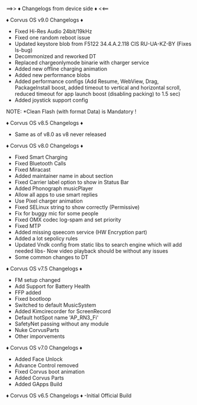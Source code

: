 ==>> ♦️ Changelogs from device side ♦️ <<==

♦️ Corvus OS v9.0 Changelogs ♦️
* Fixed Hi-Res Audio 24bit/19kHz
* Fixed one random reboot issue
* Updated keystore blob from F5122 34.4.A.2.118 CIS RU-UA-KZ-BY (Fixes ls-bug)
* Decommonized and reworked DT
* Replaced chargeonlymode binarie with charger service
* Added new offline charging animation
* Added new performance blobs
* Added performance configs (Add Resume, WebView, Drag, PackageInstall boost, added timeout to vertical and horizontal scroll, reduced timeout for app launch boost (disabling packing) to 1.5 sec)
* Added joystick support config

NOTE: 
*Clean Flash (with format Data) is Mandatory !

♦️ Corvus OS v8.5 Changelogs ♦️
- Same as of v8.0 as v8 never released

♦️ Corvus OS v8.0 Changelogs ♦️
- Fixed Smart Charging
- Fixed Bluetooth Calls
- Fixed Miracast
- Added maintainer name in about section
- Fixed Carrier label option to show in Status Bar
- Added Phonograph musicPlayer
- Allow all apps to use smart replies
- Use Pixel charger animation
- Fixed SELinux string to show correctly (Permissive)
- Fix for buggy mic for some people
- Fixed OMX codec log-spam and set priority
- Fixed MTP
- Added missing qseecom service (HW Encryption part)
- Added a lot sepolicy rules
- Updated Vndk config from static libs to search engine which will add needed libs- Now video playback should be without any issues 
- Some common changes to DT

♦️ Corvus OS v7.5 Changelogs ♦️
- FM setup changed
- Add Support for Battery Health
- FFP added
- Fixed bootloop
- Switched to default MusicSystem
- Added Kimcirecorder for ScreenRecord
- Default hotSpot name 'AP_RN3_Fi'
- SafetyNet passing without any module
- Nuke CorvusParts
- Other imporvements


♦️ Corvus OS v7.0 Changelogs ♦️
- Added Face Unlock
- Advance Control removed
- Fixed Corvus boot animation
- Added Corvus Parts
- Added GApps Build

♦️ Corvus OS v6.5 Changelogs ♦️
-Initial Official Build

